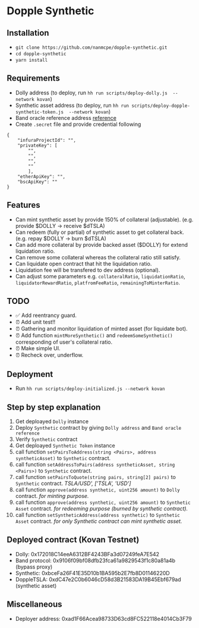 # Dopple Synthetic

## Installation
- `git clone https://github.com/nanmcpe/dopple-synthetic.git`
- `cd dopple-synthetic`
- `yarn install`

## Requirements
- Dolly address (to deploy, run `hh run scripts/deploy-dolly.js  --network kovan`)
- Synthetic asset address (to deploy, run `hh run scripts/deploy-dopple-synthetic-token.js  --network kovan`)
- Band oracle reference address [reference](https://docs.bandchain.org/band-standard-dataset/supported-blockchains.html)
- Create `.secret` file and provide credential following

```
{
    "infuraProjectId": "",
    "privateKey": [
        "",
        "",
        "",
        ""
        ],
    "etherApiKey": "",
    "bscApiKey": ""
}

```

## Features
- Can mint synthetic asset by provide 150% of collateral (adjustable). (e.g. provide $DOLLY -> receive $dTSLA)
- Can redeem (fully or partial) of synthetic asset to get collateral back. (e.g. repay $DOLLY -> burn $dTSLA)
- Can add more collateral by provide backed asset ($DOLLY) for extend liquidation ratio.
- Can remove some collateral whereas the collateral ratio still satisfy.
- Can liquidate open contract that hit the liquidation ratio.
- Liquidation fee will be transfered to dev address (optional).
- Can adjust some parameters e.g. `collateralRatio`, `liquidationRatio`, `liquidatorRewardRatio`, `platfromFeeRatio`, `remainingToMinterRatio`.

## TODO
- ✅ Add reentrancy guard.
- ⏰ Add unit test!!
- ⏰ Gathering and monitor liquidation of minted asset (for liquidate bot).
- ⏰ Add function `mintMoreSynthetic()` and `redeemSomeSynthetic()` corresponding of user's collateral ratio.
- ⏰ Make simple UI.
- ⏰ Recheck over, underflow.

## Deployment
- Run `hh run scripts/deploy-initialized.js --network kovan`

## Step by step explanation
1. Get deploayed `Dolly` instance 
2. Deploy `Synthetic` contract by giving `Dolly address` and `Band oracle reference`
3. Verify `Synthetic` contract
4. Get deploayed `Synthetic Token` instance 
5. call function `setPairsToAddress(string <Pairs>, address syntheticAsset)` to `Synthetic` contract.
6. call function `setAddressToPairs(address syntheticAsset, string <Pairs>)` to `Synthetic` contract.
7. call function `setPairsToQuote(string pairs, string[2] pairs)` to `Synthetic` contract. _TSLA/USD', ['TSLA', 'USD']_
8. call function `approve(address synthetic, uint256 amount)` to `Dolly` contract. _for minting purpose._
9. call function `approve(address synthetic, uint256 amount)` to `Synthetic Asset` contract. _for redeeming purpose (burned by synthetic contract)._
10. call function `setSyntheticAddress(address synthetic)` to `Synthetic Asset` contract. _for only Synthetic contract can mint synthetic asset._

## Deployed contract (Kovan Testnet)
- Dolly: 0x172018C14eeA6312BF4243BFa3d07249feA7E542
- Band protocol: 0x9106f09bf08dfb23fca61a9829543f1c80a81a4b (bypass proxy)
- Synthetic: 0xbceFa26F41E35D10b1BA595b2E7fb8D01146220D
- DoppleTSLA: 0xdC47e2C0b6046cD58d3B21583DA19B45Ebf679ad (synthetic asset)

## Miscellaneous
- Deployer address: 0xad1F66Acea98733D63cd8FC522118e4014Cb3F79
